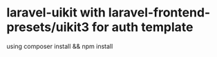 # laravel-uikit with laravel-frontend-presets/uikit3 for auth template

using composer install && npm install
